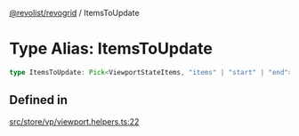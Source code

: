 [@revolist/revogrid](README.md) / ItemsToUpdate

# Type Alias: ItemsToUpdate

```ts
type ItemsToUpdate: Pick<ViewportStateItems, "items" | "start" | "end">;
```

## Defined in

[src/store/vp/viewport.helpers.ts:22](https://github.com/revolist/revogrid/blob/93797f94eaa9e63cf9af5b06a562d49fdbb8dcd2/src/store/vp/viewport.helpers.ts#L22)
